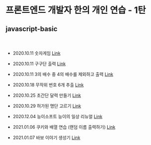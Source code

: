 # 프론트엔드 개발자 한의 개인 연습 - 1탄


## javascript-basic
#### <br/>


- 2020.10.11 숫자게임 [Link](https://fronthan.github.io/js-basic/numberGame/numberGame.html)

- 2020.10.11 구구단 출력 [Link](https://fronthan.github.io/js-basic/multiplicationTable/multiplication_table.html)

- 2020.10.11 3의 배수 중 4의 배수를 제외하고 출력 [Link](https://fronthan.github.io/js-basic/multiples/threeTimes.html)

- 2020.10.18 무작위 번호 6개 추출 [Link](https://fronthan.github.io/js-basic/lotteryTicket/lottery_ticket.html)

- 2020.10.25 초간단 달력 만들기 [Link](https://fronthan.github.io/js-basic/simpleCalendar/simple_calendar.html)

- 2020.10.29 허가된 명단 고르기 [Link](https://fronthan.github.io/js-basic/guestList/guestList.html)

- 2020.12.04 능이소프트 능이의 일상 리뉴얼 [Link](https://fronthan.github.io/js-basic/NEsoft/ne_daily/daily.php)

- 2021.01.06 쿠키와 배열 연습 (랜덤 이름 출력하기) [Link](https://fronthan.github.io/js-basic/randomName/index.html)

- 2021.01.07 바보 이야기 생성기 [Link](https://fronthan.github.io/js-basic/sillyStoryGenerator/index.html)




